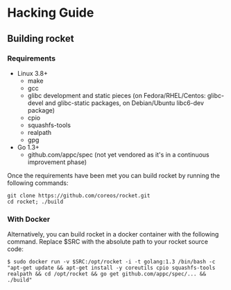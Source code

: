 # Hacking Guide

## Building rocket

### Requirements

* Linux 3.8+
  * make
  * gcc
  * glibc development and static pieces (on Fedora/RHEL/Centos: glibc-devel and glibc-static packages, on Debian/Ubuntu libc6-dev package)
  * cpio
  * squashfs-tools
  * realpath
  * gpg
* Go 1.3+
  * github.com/appc/spec (not yet vendored as it's in a continuous improvement phase)

Once the requirements have been met you can build rocket by running the following commands:

```
git clone https://github.com/coreos/rocket.git
cd rocket; ./build
```

### With Docker

Alternatively, you can build rocket in a docker container with the following command. Replace $SRC with the absolute path to your rocket source code:

```
$ sudo docker run -v $SRC:/opt/rocket -i -t golang:1.3 /bin/bash -c "apt-get update && apt-get install -y coreutils cpio squashfs-tools realpath && cd /opt/rocket && go get github.com/appc/spec/... && ./build"
```
